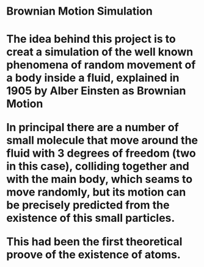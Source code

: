 <h1>Brownian Motion Simulation<h1>
<p>The idea behind this project is to creat a simulation of the well known phenomena of random movement of a body inside a fluid, explained in 1905 by Alber Einsten as Brownian Motion<p>

<p>In principal there are a number of small molecule that move around the fluid with 3 degrees of freedom (two in this case), colliding together and with the main body, which seams to move randomly, but its motion can be precisely predicted from the existence of this small particles.<p>

<p>This had been the first theoretical proove of the existence of atoms.<p>
